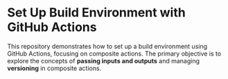 # Set Up Build Environment with GitHub Actions

This repository demonstrates how to set up a build environment using GitHub Actions, focusing on composite actions. The primary objective is to explore the concepts of **passing inputs and outputs** and managing **versioning** in composite actions.

